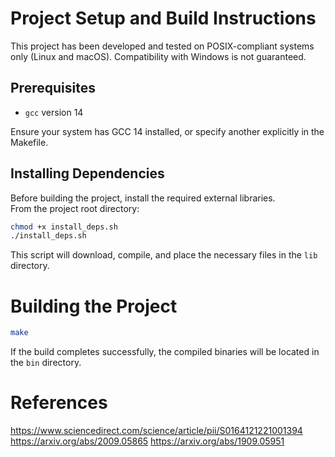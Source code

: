 # Project Setup and Build Instructions

This project has been developed and tested on POSIX-compliant systems only (Linux and macOS).
Compatibility with Windows is not guaranteed.

## Prerequisites

- `gcc` version 14

Ensure your system has GCC 14 installed, or specify another explicitly in the Makefile.

## Installing Dependencies

Before building the project, install the required external libraries.  
From the project root directory:

```sh
chmod +x install_deps.sh
./install_deps.sh
```

This script will download, compile, and place the necessary files in the `lib` directory.

# Building the Project
```sh
make
```

If the build completes successfully, the compiled binaries will be located in the `bin` directory.

# References
https://www.sciencedirect.com/science/article/pii/S0164121221001394
https://arxiv.org/abs/2009.05865
https://arxiv.org/abs/1909.05951


